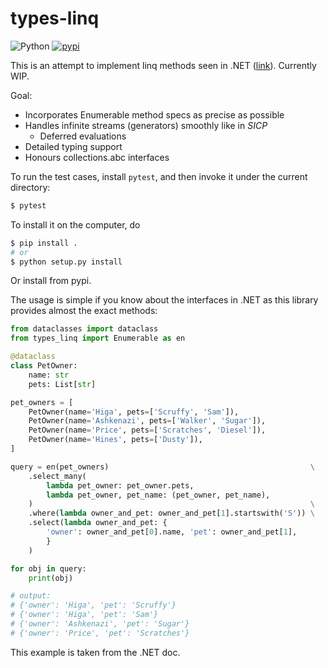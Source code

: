 # types-linq

![Python](https://img.shields.io/badge/python-3.7%2B-blue.svg) [![pypi](https://img.shields.io/pypi/v/types-linq)](https://pypi.org/project/types-linq/)

This is an attempt to implement linq methods seen in .NET ([link](https://docs.microsoft.com/en-us/dotnet/api/system.linq.enumerable?view=net-5.0)). Currently WIP.

Goal:
* Incorporates Enumerable method specs as precise as possible
* Handles infinite streams (generators) smoothly like in _SICP_
  * Deferred evaluations
* Detailed typing support
* Honours collections.abc interfaces

To run the test cases, install `pytest`, and then invoke it under the current directory:
```sh
$ pytest
```

To install it on the computer, do
```sh
$ pip install .
# or
$ python setup.py install
```
Or install from pypi.

The usage is simple if you know about the interfaces in .NET as this library provides almost the exact methods:
```py
from dataclasses import dataclass
from types_linq import Enumerable as en

@dataclass
class PetOwner:
    name: str
    pets: List[str]

pet_owners = [
    PetOwner(name='Higa', pets=['Scruffy', 'Sam']),
    PetOwner(name='Ashkenazi', pets=['Walker', 'Sugar']),
    PetOwner(name='Price', pets=['Scratches', 'Diesel']),
    PetOwner(name='Hines', pets=['Dusty']),
]

query = en(pet_owners)                                             \
    .select_many(
        lambda pet_owner: pet_owner.pets,
        lambda pet_owner, pet_name: (pet_owner, pet_name),
    )                                                              \
    .where(lambda owner_and_pet: owner_and_pet[1].startswith('S')) \
    .select(lambda owner_and_pet: {
        'owner': owner_and_pet[0].name, 'pet': owner_and_pet[1],
        }
    )

for obj in query:
    print(obj)

# output:
# {'owner': 'Higa', 'pet': 'Scruffy'}
# {'owner': 'Higa', 'pet': 'Sam'}
# {'owner': 'Ashkenazi', 'pet': 'Sugar'}
# {'owner': 'Price', 'pet': 'Scratches'}
```
This example is taken from the .NET doc.
